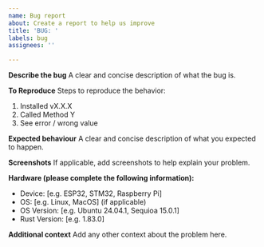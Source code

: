```yaml
---
name: Bug report
about: Create a report to help us improve
title: 'BUG: '
labels: bug
assignees: ''

---
```


**Describe the bug**
A clear and concise description of what the bug is.

**To Reproduce**
Steps to reproduce the behavior:
1. Installed vX.X.X
2. Called Method Y
3. See error / wrong value

**Expected behaviour**
A clear and concise description of what you expected to happen.

**Screenshots**
If applicable, add screenshots to help explain your problem.

**Hardware (please complete the following information):**
 - Device: [e.g. ESP32, STM32, Raspberry Pi]
 - OS: [e.g. Linux, MacOS] (if applicable)
 - OS Version: [e.g. Ubuntu 24.04.1, Sequioa 15.0.1]
 - Rust Version: [e.g. 1.83.0]

**Additional context**
Add any other context about the problem here.
